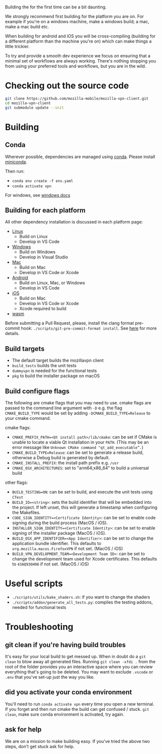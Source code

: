 Building the for the first time can be a bit daunting.

We strongly recommend first building for the platform you are on. For example if you're on a windows machine, make a windows build; a mac, make a mac build etc.

When building for android and iOS you will be cross-compiling (building for a different platform than the machine you're on) which can make things a little trickier.

To try and provide a smooth dev experience we focus on ensuring that a minimal set of workflows are always working. There's nothing stopping you from using your preferred tools and workflows, but you are in the wild.

# Checking out the source code

```bash
git clone https://github.com/mozilla-mobile/mozilla-vpn-client.git
cd mozilla-vpn-client
git submodule update --init
```

# Building

## Conda
Wherever possible, dependencies are managed using [conda](https://docs.conda.io/en/latest/miniconda.html).
Please install [miniconda](https://docs.conda.io/en/latest/miniconda.html).

Then run:
* `conda env create -f env.yaml`
* `conda activate vpn`

For windows, see [windows docs]([./windows.md#conda])

## Building for each platform

All other dependency installation is discussed in each platform page:
* [Linux](./linux.md)
   * Build on Linux
   * Develop in VS Code
* [Windows](./windows.md)
   * Build on Windows
   * Develop in Visual Studio
* [Mac](./macos.md)
   * Build on Mac
   * Develop in VS Code or Xcode
* [Android](./android.md)
   * Build on Linux, Mac, or Windows
   * Develop in VS Code
* [iOS](./ios.md)
   * Build on Mac
   * Develop in VS Code or Xcode
   * Xcode required to build
* [wasm](./wasm.md)

Before submitting a Pull Request, please, install the clang format pre-commit hook: `./scripts/git-pre-commit-format install`. See [here](/README.md#pre-commit-formatting-hook) for more details.

## Build targets

* The default target builds the mozillavpn client
* `build_tests` builds the unit tests
* `dummyvpn` is needed for the functional tests
* `pkg` to build the installer package on macOS

## Build configure flags

The following are cmake flags that you may need to use.
cmake flags are passed to the command line argument with `-D` e.g. the flag `CMAKE_BUILD_TYPE` would be set by adding `-DCMAKE_BUILD_TYPE=Release` to your cmake command.

cmake flags:
* `CMAKE_PREFIX_PATH=<Qt install path>/lib/cmake`: can be set if CMake is unable
   to locate a viable Qt installation in your `PATH`. (This may be an error message
   like `Unknown CMake command "qt_add_executable”.`)
* `CMAKE_BUILD_TYPE=Release`: can be set to generate a release build, otherwise a
  Debug build is generated by default.
* `CMAKE_INSTALL_PREFIX`: the install path prefix e.g. `/usr`
* `CMAKE_OSX_ARCHITECTURES`: set to "arm64;x86_64" to build a universal build

other flags:
* `BUILD_TESTING=ON`: can be set to build, and execute the unit tests using `CTest`
* `BUILD_ID=<string>`: sets the build identifier that will be embedded into the project. If
  left unset, this will generate a timestamp when configuring the Makefiles.
* `CODE_SIGN_IDENTITY=<Certificate Identity>`: can be set to enable code signing during
the build process (MacOS / iOS).
* `INSTALLER_SIGN_IDENTITY=<Certificate Identity>`: can be set to enable signing of the
installer package (MacOS / iOS).
* `BUILD_OSX_APP_IDENTIFIER=<App Identifier>`: can be set to change the application bundle
identifier. This defaults to `org.mozilla.macos.FirefoxVPN` if not set. (MacOS / iOS)
* `BUILD_VPN_DEVELOPMENT_TEAM=<Development Team ID>`: can be set to change the development
team used for Xcode certificates. This defaults to `43AQ936H96` if not set. (MacOS / iOS)

# Useful scripts

* `./scripts/utils/bake_shaders.sh`: if you want to change the shaders
* `./scripts/addon/generate_all_tests.py`: compiles the testing addons, needed for functional tests

# Troubleshooting

## git clean if you're having build troubles
It's easy for your local build to get messed up. When in doubt do a `git clean` to blow away all generated files.
Running `git clean -xfdi .` from the root of the folder provides you an interactive space where you can review everything that's going to be deleted. You may want to exclude `.vscode` or `.env` that you've set-up just the way you like.

## did you activate your conda environment
You'll need to run `conda activate vpn` every time you open a new terminal. If you forget and then run cmake the build can get confused / stuck. `git clean`, make sure conda environment is activated, try again.

## ask for help
We are on a mission to make building easy. If you've tried the above two steps, don't get stuck ask for help.
